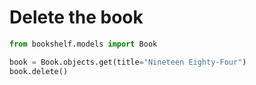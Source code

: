 # Delete the book
```python
from bookshelf.models import Book

book = Book.objects.get(title="Nineteen Eighty-Four")
book.delete()